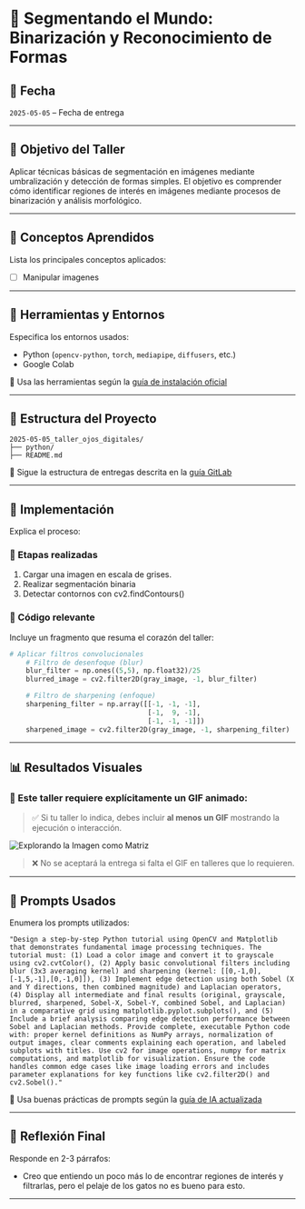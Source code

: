 # 🧪 Segmentando el Mundo: Binarización y Reconocimiento de Formas

## 📅 Fecha
`2025-05-05` – Fecha de entrega 

---

## 🎯 Objetivo del Taller

Aplicar técnicas básicas de segmentación en imágenes mediante umbralización y detección de formas simples. El objetivo es comprender cómo identificar regiones de interés en imágenes mediante procesos de binarización y análisis morfológico.

---

## 🧠 Conceptos Aprendidos

Lista los principales conceptos aplicados:

- [ ] Manipular imagenes 

---

## 🔧 Herramientas y Entornos

Especifica los entornos usados:

- Python (`opencv-python`, `torch`, `mediapipe`, `diffusers`, etc.)
- Google Colab

📌 Usa las herramientas según la [guía de instalación oficial](./guia_instalacion_entornos_visual.md)

---

## 📁 Estructura del Proyecto

```
2025-05-05_taller_ojos_digitales/
├── python/                  
├── README.md
```

📎 Sigue la estructura de entregas descrita en la [guía GitLab](./guia_gitlab_computacion_visual.md)

---

## 🧪 Implementación

Explica el proceso:

### 🔹 Etapas realizadas
1. Cargar una imagen en escala de grises.
2. Realizar segmentación binaria
3. Detectar contornos con cv2.findContours()

### 🔹 Código relevante

Incluye un fragmento que resuma el corazón del taller:

```python
# Aplicar filtros convolucionales
    # Filtro de desenfoque (blur)
    blur_filter = np.ones((5,5), np.float32)/25
    blurred_image = cv2.filter2D(gray_image, -1, blur_filter)

    # Filtro de sharpening (enfoque)
    sharpening_filter = np.array([[-1, -1, -1],
                                  [-1,  9, -1],
                                  [-1, -1, -1]])
    sharpened_image = cv2.filter2D(gray_image, -1, sharpening_filter)

```

---

## 📊 Resultados Visuales

### 📌 Este taller **requiere explícitamente un GIF animado**:

> ✅ Si tu taller lo indica, debes incluir **al menos un GIF** mostrando la ejecución o interacción.

![Explorando la Imagen como Matriz](python/Taller4Py.gif)

> ❌ No se aceptará la entrega si falta el GIF en talleres que lo requieren.

---

## 🧩 Prompts Usados

Enumera los prompts utilizados:

```text
"Design a step-by-step Python tutorial using OpenCV and Matplotlib that demonstrates fundamental image processing techniques. The tutorial must: (1) Load a color image and convert it to grayscale using cv2.cvtColor(), (2) Apply basic convolutional filters including blur (3x3 averaging kernel) and sharpening (kernel: [[0,-1,0],[-1,5,-1],[0,-1,0]]), (3) Implement edge detection using both Sobel (X and Y directions, then combined magnitude) and Laplacian operators, (4) Display all intermediate and final results (original, grayscale, blurred, sharpened, Sobel-X, Sobel-Y, combined Sobel, and Laplacian) in a comparative grid using matplotlib.pyplot.subplots(), and (5) Include a brief analysis comparing edge detection performance between Sobel and Laplacian methods. Provide complete, executable Python code with: proper kernel definitions as NumPy arrays, normalization of output images, clear comments explaining each operation, and labeled subplots with titles. Use cv2 for image operations, numpy for matrix computations, and matplotlib for visualization. Ensure the code handles common edge cases like image loading errors and includes parameter explanations for key functions like cv2.filter2D() and cv2.Sobel()."
```

📎 Usa buenas prácticas de prompts según la [guía de IA actualizada](./guia_prompts_inteligencias_artificiales_actualizada.md)

---

## 💬 Reflexión Final

Responde en 2-3 párrafos:

- Creo que entiendo un poco más lo de encontrar regiones de interés y filtrarlas, pero el pelaje de los gatos no es bueno para esto.

---